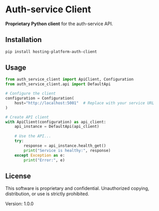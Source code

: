# Auth-service Client

**Proprietary Python client** for the auth-service API.

## Installation

```bash
pip install hosting-platform-auth-client
```

## Usage

```python
from auth_service_client import ApiClient, Configuration
from auth_service_client.api import DefaultApi

# Configure the client
configuration = Configuration(
    host="http://localhost:5001"  # Replace with your service URL
)

# Create API client
with ApiClient(configuration) as api_client:
    api_instance = DefaultApi(api_client)
    
    # Use the API...
    try:
        response = api_instance.health_get()
        print("Service is healthy:", response)
    except Exception as e:
        print("Error:", e)
```

## License

This software is proprietary and confidential. Unauthorized copying, distribution, or use is strictly prohibited.

Version: 1.0.0
